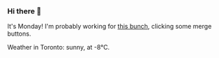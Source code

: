 ### Hi there :wave:

It's Monday! I'm probably working for [this bunch](https://github.com/kohofinancial), clicking some merge buttons.

Weather in Toronto: sunny, at -8°C.
